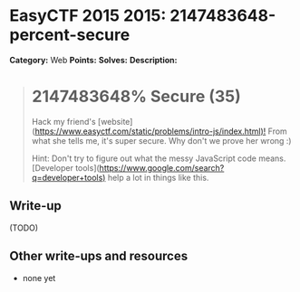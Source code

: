# EasyCTF 2015 2015: 2147483648-percent-secure

**Category:** Web
**Points:** 
**Solves:** 
**Description:**

> # 2147483648% Secure (35)
> 
> 
> Hack my friend's [website](<https://www.easyctf.com/static/problems/intro-js/index.html)!> From what she tells me, it's super secure. Why don't we prove her wrong :)
> 
> 
> Hint: Don't try to figure out what the messy JavaScript code means. [Developer tools](<https://www.google.com/search?q=developer+tools)> help a lot in things like this.


## Write-up

(TODO)

## Other write-ups and resources

* none yet
